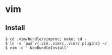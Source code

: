 vim
============

## Install
```
$ cd .vim/bundle/vimproc; make; cd -
$ ln -s `pwd`/{.vim,.vimrc,.vimrc.plugins} ~/
$ vim -c ':NeoBundleInstall'
```
